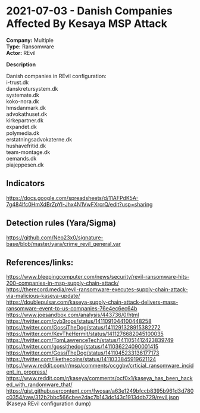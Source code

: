 # 2021-07-03 - Danish Companies Affected By Kesaya MSP Attack
**Company:** Multiple  
**Type:** Ransomware  
**Actor:** REvil  

**Description**  

Danish companies in REvil configuration:   
i-trust.dk  
danskretursystem.dk  
systemate.dk  
koko-nora.dk  
hmsdanmark.dk  
advokathuset.dk  
kirkepartner.dk  
expandet.dk  
polymedia.dk  
erstatningsadvokaterne.dk  
hushavefritid.dk  
team-montage.dk  
oemands.dk  
piajeppesen.dk  

## Indicators
https://docs.google.com/spreadsheets/d/11AFPdK5A-7g484lfc0HmXdBrZpYI-Jhx4N1VwFXrcrQ/edit?usp=sharing  

## Detection rules (Yara/Sigma)  
https://github.com/Neo23x0/signature-base/blob/master/yara/crime_revil_general.yar  

## References/links:  
https://www.bleepingcomputer.com/news/security/revil-ransomware-hits-200-companies-in-msp-supply-chain-attack/  
https://therecord.media/revil-ransomware-executes-supply-chain-attack-via-malicious-kaseya-update/  
https://doublepulsar.com/kaseya-supply-chain-attack-delivers-mass-ransomware-event-to-us-companies-76e4ec6ec64b  
https://www.joesandbox.com/analysis/443736/0/html   
https://twitter.com/cyb3rops/status/1411091044100448258
https://twitter.com/GossiTheDog/status/1411291328915382272
https://twitter.com/KevTheHermit/status/1411276682045100035
https://twitter.com/TomLawrenceTech/status/1411051412423839749  
https://twitter.com/gossithedog/status/1411036224090001415  
https://twitter.com/GossiTheDog/status/1411045233136177173  
https://twitter.com/likethecoins/status/1411033845919621124
https://www.reddit.com/r/msp/comments/ocggbv/crticial_ransomware_incident_in_progress/
https://www.reddit.com/r/kaseya/comments/ocf0x1/kaseya_has_been_hacked_with_randomware_that/
https://gist.githubusercontent.com/fwosar/a63e1249bfccb8395b961d3d780c0354/raw/312b2bbc566cbee2dac7b143dc143c1913ddb729/revil.json (Kaseya REvil configuration dump)
